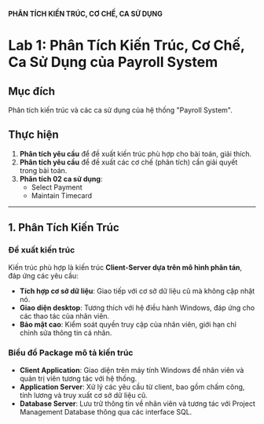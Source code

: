 **PHÂN TÍCH KIẾN TRÚC, CƠ CHẾ, CA SỬ DỤNG**
# Lab 1: Phân Tích Kiến Trúc, Cơ Chế, Ca Sử Dụng của Payroll System

## Mục đích
Phân tích kiến trúc và các ca sử dụng của hệ thống "Payroll System".

## Thực hiện
1. **Phân tích yêu cầu** để đề xuất kiến trúc phù hợp cho bài toán, giải thích.
2. **Phân tích yêu cầu** để đề xuất các cơ chế (phân tích) cần giải quyết trong bài toán.
3. **Phân tích 02 ca sử dụng**:
   - Select Payment
   - Maintain Timecard

---

## 1. Phân Tích Kiến Trúc

### Đề xuất kiến trúc
Kiến trúc phù hợp là kiến trúc **Client-Server dựa trên mô hình phân tán**, đáp ứng các yêu cầu:
- **Tích hợp cơ sở dữ liệu**: Giao tiếp với cơ sở dữ liệu cũ mà không cập nhật nó.
- **Giao diện desktop**: Tương thích với hệ điều hành Windows, đáp ứng cho các thao tác của nhân viên.
- **Bảo mật cao**: Kiểm soát quyền truy cập của nhân viên, giới hạn chỉ chỉnh sửa thông tin cá nhân.

### Biểu đồ Package mô tả kiến trúc

- **Client Application**: Giao diện trên máy tính Windows để nhân viên và quản trị viên tương tác với hệ thống.
- **Application Server**: Xử lý các yêu cầu từ client, bao gồm chấm công, tính lương và truy xuất cơ sở dữ liệu cũ.
- **Database Server**: Lưu trữ thông tin về nhân viên và tương tác với Project Management Database thông qua các interface SQL.


